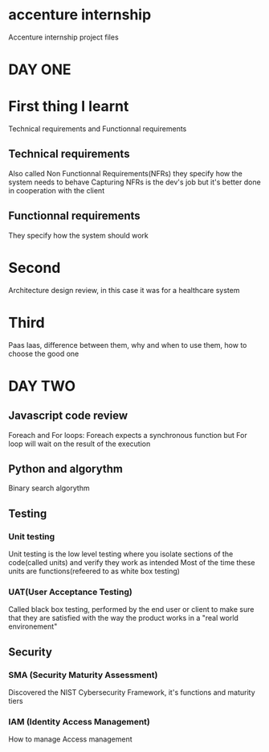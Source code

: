 # accenture internship
 Accenture internship project files

# DAY ONE
# First thing I learnt
Technical requirements and Functionnal requirements
## Technical requirements
Also called Non Functionnal Requirements(NFRs) they specify how the system needs to behave
Capturing NFRs is the dev's job but it's better done in cooperation with the client 
## Functionnal requirements
They specify how the system should work

# Second  
Architecture design review, in this case it was for a healthcare system

# Third 
Paas Iaas, difference between them, why and when to use them, how to choose the good one

# DAY TWO
## Javascript code review
Foreach and For loops: Foreach expects a synchronous function but For loop will wait on the result of the execution
## Python and algorythm 
Binary search algorythm

## Testing
### Unit testing
Unit testing is the low level testing where you isolate sections of the code(called units) and verify they work as intended
Most of the time these units are functions(refeered to as white box testing)
### UAT(User Acceptance Testing)
Called black box testing, performed by the end user or client to make sure that they are satisfied with the way the product works in a "real world environement"

## Security
### SMA (Security Maturity Assessment)
Discovered the NIST Cybersecurity Framework, it's functions and maturity tiers

### IAM (Identity Access Management)
How to manage Access management 


